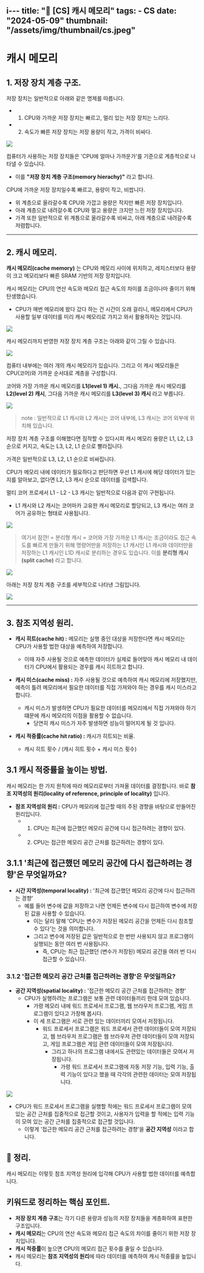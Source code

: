 i---
title: "💾 [CS] 캐시 메모리"
tags:
    - CS
date: "2024-05-09"
thumbnail: "/assets/img/thumbnail/cs.jpeg"
---

# 캐시 메모리

## 1. 저장 장치 계층 구조.
저장 장치는 일반적으로 아래와 같은 명제를 따릅니다.
- 1. CPU와 가까운 저장 장치는 빠르고, 멀리 있는 저장 장치는 느리다.
- 2. 속도가 빠른 저장 장치는 저장 용량이 작고, 가격이 비싸다.

<img src = "https://github.com/devKobe24/images/blob/main/%E1%84%8C%E1%85%A5%E1%84%8C%E1%85%A1%E1%86%BC%E1%84%8C%E1%85%A1%E1%86%BC%E1%84%8E%E1%85%B5%E1%84%80%E1%85%A8%E1%84%8E%E1%85%B3%E1%86%BC%E1%84%80%E1%85%AE%E1%84%8C%E1%85%A9%E1%84%80%E1%85%B3%E1%84%85%E1%85%B5%E1%86%B7.png?raw=true">

컴퓨터가 사용하는 저장 장치들은 'CPU에 얼마나 가까운가'를 기준으로 계층적으로 나타낼 수 있습니다.
- 이를 **"저장 장치 계층 구조(memory hierachy)"** 라고 합니다.

CPU에 가까운 저장 장치일수록 빠르고, 용량이 작고, 비쌉니다.
- 위 계층으로 올라갈수록 CPU와 가깝고 용량은 작지만 빠른 저장 장치입니다.
- 아래 계층으로 내려갈수록 CPU와 멀고 용량은 크지만 느린 저장 장치입니다.
- 가격 또한 일반적으로 위 계틍으로 올라갈수록 비싸고, 아래 계층으로 내려갈수록 저렴합니다.

---

## 2. 캐시 메모리.

**캐시 메모리(cache memory)** 는 CPU와 메모리 사이에 위치하고, 레지스터보다 용량이 크고 메모리보다 빠른 SRAM 기반의 저장 장치입니다.

캐시 메모리는 CPU의 연산 속도와 메모리 접근 속도의 차이를 조금이나마 줄이기 위해 탄생했습니다.
- CPU가 매번 메모리에 왔다 갔다 하는 건 시간이 오래 걸리니, 메모리에서 CPU가 사용할 일부 데이터를 미리 캐시 메모리로 가지고 와서 활용하자는 것입니다.

<img src = "https://github.com/devKobe24/images/blob/main/%E1%84%8F%E1%85%A2%E1%84%89%E1%85%B5%E1%84%86%E1%85%A6%E1%84%86%E1%85%A9%E1%84%85%E1%85%B5%E1%84%89%E1%85%A1%E1%84%8B%E1%85%AD%E1%86%BC%E1%84%8B%E1%85%B2%E1%84%86%E1%85%AE%E1%84%80%E1%85%B3%E1%84%85%E1%85%B5%E1%86%B7.png?raw=true">

캐시 메모리까지 반영한 저장 장치 계층 구조는 아래와 같이 그릴 수 있습니다.

<img src = "https://github.com/devKobe24/images/blob/main/%E1%84%8F%E1%85%A2%E1%84%89%E1%85%B5%E1%84%86%E1%85%A6%E1%84%86%E1%85%A9%E1%84%85%E1%85%B5%E1%84%8C%E1%85%A5%E1%84%8C%E1%85%A1%E1%86%BC%E1%84%8C%E1%85%A1%E1%86%BC%E1%84%8E%E1%85%B5%E1%84%80%E1%85%A8%E1%84%8E%E1%85%B3%E1%86%BC%E1%84%80%E1%85%AE%E1%84%8C%E1%85%A9%E1%84%80%E1%85%B3%E1%84%85%E1%85%B5%E1%86%B7.png?raw=true">

컴퓨터 내부에는 여러 개의 캐시 메모리가 있습니다.
그리고 이 캐시 메모리들은 CPU(코어)와 가까운 순서대로 계층을 구성합니다.

코어와 가장 가까운 캐시 메모리를 **L1(level 1) 캐시.**, 그다음 가까운 캐시 메모리를 **L2(level 2) 캐시**, 그다음 가까운 캐시 메모리를 **L3(level 3) 캐시** 라고 부릅니다.

<img src = "https://github.com/devKobe24/images/blob/main/L1,2,3%E1%84%8F%E1%85%A2%E1%84%89%E1%85%B5.png?raw=true">

> note : 일반적으로 L1 캐시와 L2 캐시는 코어 내부에, L3 캐시는 코어 외부에 위치해 있습니다.

저장 장치 계층 구조를 이해했다면 짐작할 수 있다시피 캐시 메모리 용량은 L1, L2, L3 순으로 커지고, 속도는 L3, L2, L1 순으로 빨라집니다.

가격은 일반적으로 L3, L2, L1 순으로 비싸집니다.

CPU가 메모리 내에 데이터가 필요하다고 판단하면 우선 L1 캐시에 해당 데이터가 있는지를 알아보고, 없다면 L2, L3 캐시 순으로 데이터를 검색합니다.

멀티 코어 프로세서 L1 - L2 - L3 캐시는 일반적으로 다음과 같이 구현됩니다.
- L1 캐시와 L2 캐시는 코어마카 고유한 캐시 메모리로 할당되고, L3 캐시는 여러 코어가 공유하는 형태로 사용됩니다.

<img src = "https://github.com/devKobe24/images/blob/main/%E1%84%86%E1%85%A5%E1%86%AF%E1%84%90%E1%85%B5%E1%84%8F%E1%85%A9%E1%84%8B%E1%85%A5%E1%84%91%E1%85%B3%E1%84%85%E1%85%A9%E1%84%89%E1%85%A6%E1%84%89%E1%85%A5%E1%84%80%E1%85%B3%E1%84%85%E1%85%B5%E1%86%B7.png?raw=true">

> 여기서 잠깐!
> = 분리형 캐시 =
> 코어와 가장 가까운 L1 캐시는 조금이라도 접근 속도를 빠르게 만들기 위해 명령어만을 저장하는 L1 캐시인 L1 캐시와 데이터만을 저장하는 L1 캐시인 L1D 캐시로 분리하는 경우도 있습니다.
> 이를 **분리형 캐시(split cache)** 라고 합니다.

<img src = "https://github.com/devKobe24/images/blob/main/%E1%84%87%E1%85%AE%E1%86%AB%E1%84%85%E1%85%B5%E1%84%92%E1%85%A7%E1%86%BC%E1%84%8F%E1%85%A2%E1%84%89%E1%85%B5.png?raw=true">

아래는 저장 장치 계층 구조를 세부적으로 나타낸 그림입니다.

<img src = "https://github.com/devKobe24/images/blob/main/%E1%84%8C%E1%85%A5%E1%84%8C%E1%85%A1%E1%86%BC%E1%84%8C%E1%85%A1%E1%86%BC%E1%84%8E%E1%85%B5%E1%84%80%E1%85%A8%E1%84%8E%E1%85%B3%E1%86%BC%E1%84%80%E1%85%AE%E1%84%8C%E1%85%A9%E1%84%89%E1%85%A6%E1%84%87%E1%85%AE%E1%84%8C%E1%85%A5%E1%86%A8%E1%84%8B%E1%85%B3%E1%84%85%E1%85%A9%E1%84%82%E1%85%A1%E1%84%90%E1%85%A1%E1%84%82%E1%85%A2%E1%86%AB%E1%84%80%E1%85%B3%E1%84%85%E1%85%B5%E1%86%B7.png?raw=true">

---

## 3. 참조 지역성 원리.
- **캐시 히트(cache hit) :** 메모리는 실행 중인 대상을 저장한다면 캐시 메모리는 CPU가 사용할 법한 대상을 예측하여 저장합니다.
    - 이때 자주 사용될 것으로 예측한 데이터가 실제로 들어맞아 캐시 메모리 내 데이터가 CPU에서 활용되는 경우를 캐시 히트하고 합니다.

- **캐시 미스(cache miss) :** 자주 사용될 것으로 예측하여 캐시 메모리에 저장했지만, 예측이 틀려 메모리에서 필요한 데이터를 직접 가져와야 하는 경우를 캐시 미스라고합니다.
    - 캐시 미스가 발생하면 CPU가 필요한 데이터를 메모리에서 직접 가져와야 하기 떄문에 캐시 메모리의 이점을 활용할 수 없습니다.
        - 당연히 캐시 미스가 자주 발생하면 성능이 떨어지게 될 것 입니다.

- **캐시 적중률(cache hit ratio) :** 캐시가 히트되는 비율.
    - 캐시 히트 횟수 / (캐시 히트 횟수 + 캐시 미스 횟수)

## 3.1 캐시 적중률을 높이는 방법.
캐시 메모리는 한 가지 원칙에 따라 메모리로부터 가져올 데이터를 결정합니다.
바로 **참조 지역성의 원리(locality of reference, principle of locality)** 입니다.

- **참조 지역성의 원리 :** CPU가 메모리에 접근할 때의 주된 경향을 바탕으로 만들어진 원리입니다.
    - 1. CPU는 최근에 접근했던 메모리 공간에 다시 접근하려는 경향이 있다.
    - 2. CPU는 접근한 메모리 공간 근처를 접근하려는 경향이 있다.

## 3.1.1 '최근에 접근했던 메모리 공간에 다시 접근하려는 경향'은 무엇일까요?
- **시간 지역성(temporal locality) :** '최근에 접근했던 메모리 공간에 다시 접근하려는 경향'
    - 예를 들어 변수에 값을 저장하고 나면 언제든 변수에 다시 접근하여 변수에 저장된 값을 사용할 수 있습니다.
        - 이는 달리 말해 'CPU는 변수가 저장된 메모리 공간을 언제든 다시 참조할 수 있다'는 것을 의미합니다.
        - 그리고 변수에 저장된 값은 일반적으로 한 번만 사용되지 않고 프로그램이 실행되는 동안 여러 번 사용됩니다.
            - 즉, CPU는 최근 접근했던 (변수가 저장된) 메모리 공간을 여러 번 다시 접근할 수 있습니다.

### 3.1.2 '접근한 메모리 공간 근처를 접근하려는 경향'은 무엇일까요?
- **공간 지역성(spatial locality) :** '접근한 메모리 공간 근처를 접근하려는 경향'
    - CPU가 실행하려는 프로그램은 보통 관련 데이터들끼리 한데 모여 있습니다.
        - 가령 메모리 내에 워드 프로세서 프로그램, 웹 브라우저 프로그램, 게임 프로그램이 있다고 가정해 봅시다.
        - 이 세 프로그램은 서로 관련 있는 데이터끼리 모여서 저장됩니다.
            - 워드 프로세서 프로그램은 워드 프로세서 관련 데이터들이 모여 저장되고, 웹 브라우저 프로그램은 웹 브라우저 관련 데이터들이 모여 저장되고, 게임 프로그램은 게임 관련 데이터들이 모여 저장됩니다.
                - 그리고 하나의 프로그램 내에서도 관련있는 데이터들은 모여서 저장됩니다.
                    - 가령 워드 프로세서 프로그램에 자동 저장 기능, 입력 기능, 출력 기능이 있다고 했을 때 각각의 관련한 데이터는 모여 저장됩니다.

<img src = "https://github.com/devKobe24/images/blob/main/%E1%84%80%E1%85%A9%E1%86%BC%E1%84%80%E1%85%A1%E1%86%AB%E1%84%8C%E1%85%B5%E1%84%8B%E1%85%A7%E1%86%A8%E1%84%89%E1%85%A5%E1%86%BC%E1%84%80%E1%85%B3%E1%84%85%E1%85%B5%E1%86%B8.png?raw=true">

- CPU가 워드 프로세서 프로그램을 실행할 적에는 워드 프로세서 프로그램이 모여 있는 공간 근처를 집중적으로 접근할 것이고, 사용자가 입력을 할 적에는 입력 기능이 모여 있는 공간 근처를 집중적으로 접근할 것입니다.
    - 이렇게 '접근한 메모리 공간 근처를 접근하려는 경향'을 **공간 지역성** 이라고 합니다.

## 📝 정리.
캐시 메모리는 이렇듯 참조 지역성 원리에 입각해 CPU가 사용할 법한 데이터를 예측합니다.

## 키워드로 정리하는 핵심 포인트.

- **저장 장치 계층 구조**는 각기 다른 용량과 성능의 저장 장치들을 계층화하여 표현한 구조입니다.
- **캐시 메모리**는 CPU의 연산 속도와 메모리 접근 속도의 차이를 줄이기 위한 저장 장치입니다.
- **캐시 적중률**이 높으면 CPU의 메모리 접근 횟수를 줄일 수 있습니다.
- 캐시 메모리는 **참조 지역성의 원리**에 따라 데이터를 예측하여 캐시 적중률을 높입니다.
